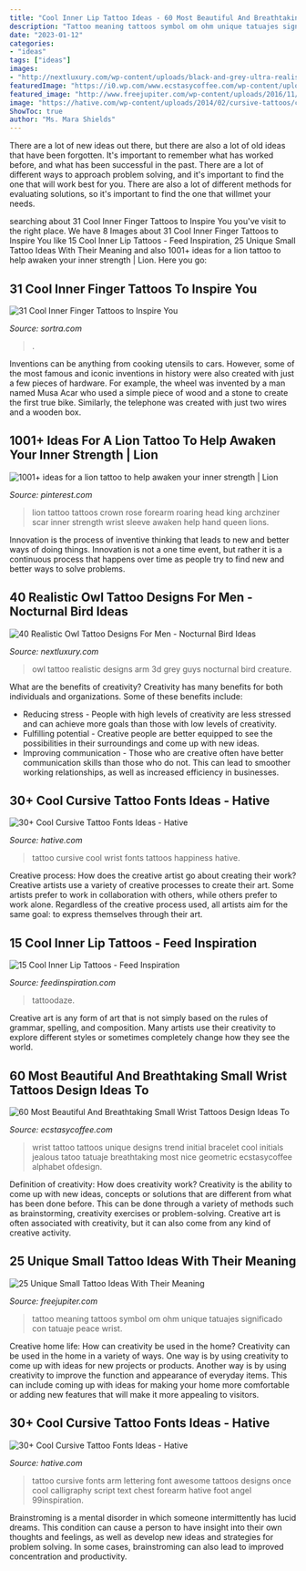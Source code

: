 ```yaml
---
title: "Cool Inner Lip Tattoo Ideas - 60 Most Beautiful And Breathtaking Small Wrist Tattoos Design Ideas To"
description: "Tattoo meaning tattoos symbol om ohm unique tatuajes significado con tatuaje peace wrist"
date: "2023-01-12"
categories:
- "ideas"
tags: ["ideas"]
images:
- "http://nextluxury.com/wp-content/uploads/black-and-grey-ultra-realistic-guys-3d-owl-arm-tattoo-designs.jpg"
featuredImage: "https://i0.wp.com/www.ecstasycoffee.com/wp-content/uploads/2017/02/Black-Initials.jpg?resize=600%2C800"
featured_image: "http://www.freejupiter.com/wp-content/uploads/2016/11/Small-Tattoo-Ideas-with-their-Meaning-7.jpg"
image: "https://hative.com/wp-content/uploads/2014/02/cursive-tattoos/cursive-wrist-tattoo-15.jpg"
ShowToc: true
author: "Ms. Mara Shields"
---
```



There are a lot of new ideas out there, but there are also a lot of old ideas that have been forgotten. It's important to remember what has worked before, and what has been successful in the past. There are a lot of different ways to approach problem solving, and it's important to find the one that will work best for you. There are also a lot of different methods for evaluating solutions, so it's important to find the one that willmet your needs.

	

		
searching about 31 Cool Inner Finger Tattoos to Inspire You you've visit to the right place. We have 8 Images about 31 Cool Inner Finger Tattoos to Inspire You like 15 Cool Inner Lip Tattoos - Feed Inspiration, 25 Unique Small Tattoo Ideas With Their Meaning and also 1001+ ideas for a lion tattoo to help awaken your inner strength | Lion. Here you go:
		
    
## 31 Cool Inner Finger Tattoos To Inspire You

<img loading=lazy src="http://www.sortra.com/wp-content/uploads/2014/12/inner-finger-tattoo11.jpg" onerror="this.onerror=null;this.src='https://tse2.mm.bing.net/th?id=OIP.p2VT1ifEUgbZCcO0mbRsawHaHP&amp;pid=15.1';" alt="31 Cool Inner Finger Tattoos to Inspire You">

_Source: sortra.com_

>. 

	

Inventions can be anything from cooking utensils to cars. However, some of the most famous and iconic inventions in history were also created with just a few pieces of hardware. For example, the wheel was invented by a man named Musa Acar who used a simple piece of wood and a stone to create the first true bike. Similarly, the telephone was created with just two wires and a wooden box.

    
## 1001+ Ideas For A Lion Tattoo To Help Awaken Your Inner Strength | Lion

<img loading=lazy src="https://i.pinimg.com/736x/4e/dc/df/4edcdf63c0130cfd6b0beff4ed0f169f.jpg" onerror="this.onerror=null;this.src='https://tse2.mm.bing.net/th?id=OIP.xYm61sjwvYEONv4Gd7yFfwHaLE&amp;pid=15.1';" alt="1001+ ideas for a lion tattoo to help awaken your inner strength | Lion">

_Source: pinterest.com_

>lion tattoo tattoos crown rose forearm roaring head king archziner scar inner strength wrist sleeve awaken help hand queen lions. 

	

Innovation is the process of inventive thinking that leads to new and better ways of doing things. Innovation is not a one time event, but rather it is a continuous process that happens over time as people try to find new and better ways to solve problems.

    
## 40 Realistic Owl Tattoo Designs For Men - Nocturnal Bird Ideas

<img loading=lazy src="http://nextluxury.com/wp-content/uploads/black-and-grey-ultra-realistic-guys-3d-owl-arm-tattoo-designs.jpg" onerror="this.onerror=null;this.src='https://tse2.mm.bing.net/th?id=OIP.3EKJ1808fL_uNfU_oauF_AHaHa&amp;pid=15.1';" alt="40 Realistic Owl Tattoo Designs For Men - Nocturnal Bird Ideas">

_Source: nextluxury.com_

>owl tattoo realistic designs arm 3d grey guys nocturnal bird creature. 

	

What are the benefits of creativity?
Creativity has many benefits for both individuals and organizations. Some of these benefits include: 
- Reducing stress - People with high levels of creativity are less stressed and can achieve more goals than those with low levels of creativity. 
- Fulfilling potential - Creative people are better equipped to see the possibilities in their surroundings and come up with new ideas. 
- Improving communication - Those who are creative often have better communication skills than those who do not. This can lead to smoother working relationships, as well as increased efficiency in businesses.

    
## 30+ Cool Cursive Tattoo Fonts Ideas - Hative

<img loading=lazy src="https://hative.com/wp-content/uploads/2014/02/cursive-tattoos/cursive-wrist-tattoo-15.jpg" onerror="this.onerror=null;this.src='https://tse4.mm.bing.net/th?id=OIP.hUD90DXbnCpe1a4Nl4YyRwHaHa&amp;pid=15.1';" alt="30+ Cool Cursive Tattoo Fonts Ideas - Hative">

_Source: hative.com_

>tattoo cursive cool wrist fonts tattoos happiness hative. 

	

Creative process: How does the creative artist go about creating their work?
Creative artists use a variety of creative processes to create their art. Some artists prefer to work in collaboration with others, while others prefer to work alone. Regardless of the creative process used, all artists aim for the same goal: to express themselves through their art.

    
## 15 Cool Inner Lip Tattoos - Feed Inspiration

<img loading=lazy src="https://www.feedinspiration.com/wp-content/uploads/2016/03/Fixation-inner-lip-tattoo.jpg" onerror="this.onerror=null;this.src='https://tse4.mm.bing.net/th?id=OIP.Y_SS-jsKvSA1F-6VGBjHOQHaLG&amp;pid=15.1';" alt="15 Cool Inner Lip Tattoos - Feed Inspiration">

_Source: feedinspiration.com_

>tattoodaze. 

	

Creative art is any form of art that is not simply based on the rules of grammar, spelling, and composition. Many artists use their creativity to explore different styles or sometimes completely change how they see the world.

    
## 60 Most Beautiful And Breathtaking Small Wrist Tattoos Design Ideas To

<img loading=lazy src="https://i0.wp.com/www.ecstasycoffee.com/wp-content/uploads/2017/02/Black-Initials.jpg?resize=600%2C800" onerror="this.onerror=null;this.src='https://tse4.mm.bing.net/th?id=OIP.qGLcvd1_E2eyGW5VWuwPUQHaJ4&amp;pid=15.1';" alt="60 Most Beautiful And Breathtaking Small Wrist Tattoos Design Ideas To">

_Source: ecstasycoffee.com_

>wrist tattoo tattoos unique designs trend initial bracelet cool initials jealous tatoo tatuaje breathtaking most nice geometric ecstasycoffee alphabet ofdesign. 

	

Definition of creativity: How does creativity work?
Creativity is the ability to come up with new ideas, concepts or solutions that are different from what has been done before. This can be done through a variety of methods such as brainstorming, creativity exercises or problem-solving. Creative art is often associated with creativity, but it can also come from any kind of creative activity.

    
## 25 Unique Small Tattoo Ideas With Their Meaning

<img loading=lazy src="http://www.freejupiter.com/wp-content/uploads/2016/11/Small-Tattoo-Ideas-with-their-Meaning-7.jpg" onerror="this.onerror=null;this.src='https://tse3.mm.bing.net/th?id=OIP.ReIZR7LEECJGDYBtqfA3rwHaJ4&amp;pid=15.1';" alt="25 Unique Small Tattoo Ideas With Their Meaning">

_Source: freejupiter.com_

>tattoo meaning tattoos symbol om ohm unique tatuajes significado con tatuaje peace wrist. 

	

Creative home life: How can creativity be used in the home?
Creativity can be used in the home in a variety of ways. One way is by using creativity to come up with ideas for new projects or products. Another way is by using creativity to improve the function and appearance of everyday items. This can include coming up with ideas for making your home more comfortable or adding new features that will make it more appealing to visitors.

    
## 30+ Cool Cursive Tattoo Fonts Ideas - Hative

<img loading=lazy src="https://hative.com/wp-content/uploads/2014/02/cursive-tattoos/cursive-arm-tattoo-24.jpg" onerror="this.onerror=null;this.src='https://tse4.mm.bing.net/th?id=OIP.HbBkKxOQXYgQ4FMPYQ9qBAHaE7&amp;pid=15.1';" alt="30+ Cool Cursive Tattoo Fonts Ideas - Hative">

_Source: hative.com_

>tattoo cursive fonts arm lettering font awesome tattoos designs once cool calligraphy script text chest forearm hative foot angel 99inspiration. 

	

Brainstroming is a mental disorder in which someone intermittently has lucid dreams. This condition can cause a person to have insight into their own thoughts and feelings, as well as develop new ideas and strategies for problem solving. In some cases, brainstroming can also lead to improved concentration and productivity.

